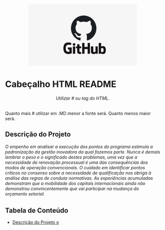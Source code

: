 <!-- COMENTARIO  -->
<!--![descrição](./img/git.png) -->

<p align="center" width="100%">
  <img src="./img/git.png" width="70%">

</p>


<h1> Cabeçalho HTML README</h>

<h6 align="center"> Utilizar # ou tag do HTML.</h6>
<p> Quanto mais # utilizar em .MD menor a fonte será. Quanto menos maior será.<p>

<h2>Descrição do Projeto </h2>
<h6 aligb="center">O empenho em analisar a execução dos pontos do programa estimula a padronização da gestão inovadora da qual fazemos parte. Nunca é demais lembrar o peso e o significado destes problemas, uma vez que a necessidade de renovação processual é uma das consequências dos modos de operação convencionais. O cuidado em identificar pontos críticos no consenso sobre a necessidade de qualificação nos obriga à análise das regras de conduta normativas. As experiências acumuladas demonstram que a mobilidade dos capitais internacionais ainda não demonstrou convincentemente que vai participar na mudança do orçamento setorial. </h6>

<h2> Tabela de Conteúdo</h2>
<ul id="menu" align="left">
   <li><a href=""> Descrição do Projeto o</a></li>
</ul>


